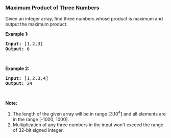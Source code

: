 ### [Maximum Product of Three Numbers](https://leetcode.com/problems/maximum-product-of-three-numbers)

<p>Given an integer array, find three numbers whose product is maximum and output the maximum product.</p>

<p><b>Example 1:</b></p>

<pre>
<b>Input:</b> [1,2,3]
<b>Output:</b> 6
</pre>

<p>&nbsp;</p>

<p><b>Example 2:</b></p>

<pre>
<b>Input:</b> [1,2,3,4]
<b>Output:</b> 24
</pre>

<p>&nbsp;</p>

<p><b>Note:</b></p>

<ol>
	<li>The length of the given array will be in range [3,10<sup>4</sup>] and all elements are in the range [-1000, 1000].</li>
	<li>Multiplication of any three numbers in the input won&#39;t exceed the range of 32-bit signed integer.</li>
</ol>

<p>&nbsp;</p>
